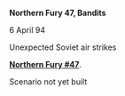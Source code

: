 **Northern Fury 47, Bandits**

6 April 94

Unexpected Soviet air strikes

**<u>Northern Fury \#47</u>**.

Scenario not yet built
